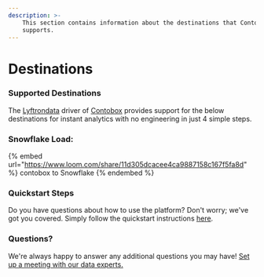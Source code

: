 ```yaml
---
description: >-
    This section contains information about the destinations that Contobox
    supports.
---
```


# Destinations

### Supported Destinations

The [Lyftrondata](https://www.lyftrondata.com/) driver of [Contobox](https://www.lyftrondata.com/integration/contobox/) provides support for the below destinations for instant analytics with no engineering in just 4 simple steps.

### Snowflake Load:

{% embed url="https://www.loom.com/share/11d305dcacee4ca9887158c167f5fa8d" %}
contobox to Snowflake
{% endembed %}

### Quickstart Steps

Do you have questions about how to use the platform? Don't worry; we've got you covered. Simply follow the quickstart instructions [here](../../../quickstart-steps.md).

### Questions? <a href="#questions" id="questions"></a>

We're always happy to answer any additional questions you may have! [Set up a meeting with our data experts.](https://www.lyftrondata.com/book-a-meeting/)
